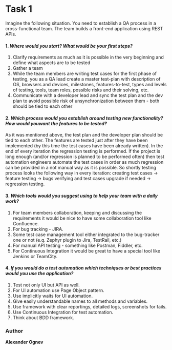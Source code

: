 # Task 1
Imagine the following situation. You need to establish a QA process in a cross-functional team.
The team builds a front-end application using REST APIs.
#### 1. *Where would you start? What would be your first steps?*

1. Clarify requirements as much as it is possible in the very beginning and define what aspects are to be tested
2. Gather a team
3. While the team members are writing test cases for the first phase of testing, you as a QA lead create a master test-plan with description of OS, browsers and devices, milestones, features-to-test, types and levels of testing, tools, team roles, possible risks and their solving, etc.
4. Communicate with a developer lead and sync the test plan and the dev plan to avoid possible risk of unsynchronization between them - both should be tied to each other

#### 2. *Which process would you establish around testing new functionality? How would youwant the features to be tested?*

As it was mentioned above, the test plan and the developer plan should be tied to each other. The features are tested just after they have been  implemented (by this time the test cases have been already written). In the end of every iteration the regression testing is performed. If the project is long enough (and/or regression is planned to be performed often) then test automation engineers automate the test cases in order as much regression can be provided in a not manual way as it is possible.
So shortly testing process looks the following way in every iteration: creating test cases -> feature testing -> bugs verifying and test cases upgrade if needed  -> regression testing. 

#### 3. *Which tools would you suggest using to help your team with a daily work?*

1. For team members collaboration, keeping and discussing the requirements it would be nice to have some collaboration tool like Confluence.
2. For bug tracking - JIRA.
3. Some test case management tool either integrated to the bug-tracker one or not (e.q. Zephyr plugin to Jira, TestRail, etc.)
4. For manual API testing - something like Postman, Fiddler, etc.
5. For Continuous Integration it would be great to have a special tool like Jenkins or TeamCity.

#### 4. *If you would do a test automation which techniques or best practices would you use the application?*

1. Test not only UI but API as well.
2. For UI automation use Page Object pattern.
3. Use implicitly waits for UI automation.
4. Give easily understandable names to all methods and variables.
5. Use framework with clear reportings, detailed logs, screenshots for fails.
6. Use Continuous Integration for test automation.
7. Think about BDD framework.

### Author
 **Alexander Ognev** 
